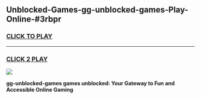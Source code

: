 
## Unblocked-Games-gg-unblocked-games-Play-Online-#3rbpr
<h3>
<a href="https://premium.freeplayer.one?title=gg-unblocked-games&ref=27F">CLICK TO PLAY</a></h3>
<hr>

<h3>
<a href="https://premium.freeplayer.one?title=gg-unblocked-games&ref=27F">CLICK 2 PLAY</a>
  
</h3>

<a href="https://premium.freeplayer.one?title=gg-unblocked-games&ref=27F"><img src="https://clearcache.store/games.png"></a>


**gg-unblocked-games games unblocked: Your Gateway to Fun and Accessible Online Gaming**
